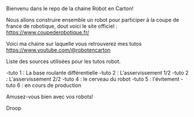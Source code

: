 Bienvenu dans le repo de la chaine Robot en Carton!

Nous allons construire ensemble un robot pour participer à la coupe de france de robotique, dout voici le site officiel : https://www.coupederobotique.fr/

Voici ma chaine sur laquelle vous retrouverez mes tutos
https://www.youtube.com/@robotencarton


Liste des sources utilisées pour les tutos robot.

-tuto 1 : La base roulante différentielle
-tuto 2 : L'asservissement 1/2
-tuto 2 : L'asservissement 2/2
-tuto 4 : le cerveau du robot
-tuto 5 : l'évitement
-tuto 6 : en cours de production


Amusez-vous bien avec vos robots!

Droop
